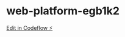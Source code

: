 # web-platform-egb1k2

[Edit in Codeflow ⚡️](https://stackblitz.com/~/github.com/murilomirtilo/web-platform-egb1k2)